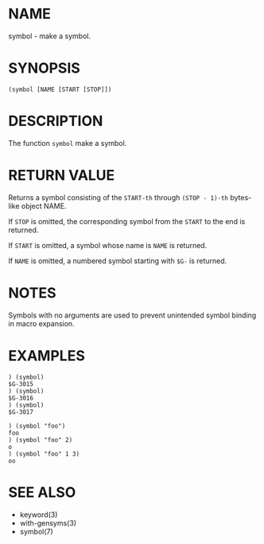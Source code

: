 # NAME
symbol - make a symbol.

# SYNOPSIS

    (symbol [NAME [START [STOP]])

# DESCRIPTION
The function `symbol` make a symbol.

# RETURN VALUE
Returns a symbol consisting of the `START-th` through `(STOP - 1)-th` bytes-like object NAME.

If `STOP` is omitted, the corresponding symbol from the `START` to the end is returned.

If `START` is omitted, a symbol whose name is `NAME` is returned.

If `NAME` is omitted, a numbered symbol starting with `$G-` is returned.

# NOTES
Symbols with no arguments are used to prevent unintended symbol binding in macro expansion.

# EXAMPLES

    ) (symbol)
    $G-3015
    ) (symbol)
    $G-3016
    ) (symbol)
    $G-3017

    ) (symbol "foo")
    foo
    ) (symbol "foo" 2)
    o
    ) (symbol "foo" 1 3)
    oo

# SEE ALSO
- keyword(3)
- with-gensyms(3)
- symbol(7)
